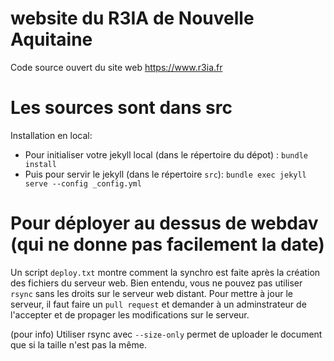 # website du R3IA de Nouvelle Aquitaine

Code source ouvert du site web https://www.r3ia.fr

# Les sources sont dans src

Installation en local:
 - Pour initialiser votre jekyll local (dans le répertoire du dépot) : `bundle install`
 - Puis pour servir le jekyll (dans le répertoire `src`): `bundle exec jekyll serve --config _config.yml`
 

# Pour déployer au dessus de webdav (qui ne donne pas facilement la date)

Un script `deploy.txt` montre comment la synchro est faite après la création des fichiers du serveur web. Bien entendu, vous ne pouvez pas utiliser `rsync` sans les droits sur le serveur web distant. Pour mettre à jour le serveur, il faut faire un `pull request` et demander à un adminstrateur de l'accepter et de propager les modifications sur le serveur.

(pour info) Utiliser rsync avec `--size-only`  permet de uploader le document que si la taille n'est pas la même. 

